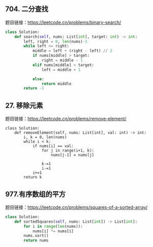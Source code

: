 ## 704. 二分查找 
题目链接：https://leetcode.cn/problems/binary-search/

```Python
class Solution:
    def search(self, nums: List[int], target: int) -> int:
        left, right = 0, len(nums)-1
        while left <= right:
            middle = left + (right - left) // 2
            if nums[middle] > target:
                right = middle - 1
            elif nums[middle] < target:
                left = middle + 1

            else:
                return middle
        return -1
```


 
## 27. 移除元素
题目链接：https://leetcode.cn/problems/remove-element/ 

```Pyhon
class Solution:
    def removeElement(self, nums: List[int], val: int) -> int:
        i, k = 0, len(nums)
        while i < k:
            if nums[i] == val: 
                for j in range(i+1, k):
                    nums[j-1] = nums[j]
                
                k-=1
                i-=1
            i+=1
        return k
```


 
## 977.有序数组的平方 
题目链接：https://leetcode.cn/problems/squares-of-a-sorted-array/


```Python
class Solution:
    def sortedSquares(self, nums: List[int]) -> List[int]:
        for i in range(len(nums)):
            nums[i] *= nums[i]
        nums.sort()
        return nums
```
